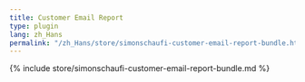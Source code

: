 ```yaml
---
title: Customer Email Report
type: plugin
lang: zh_Hans
permalink: "/zh_Hans/store/simonschaufi-customer-email-report-bundle.html"
---
```


{% include store/simonschaufi-customer-email-report-bundle.md %}
